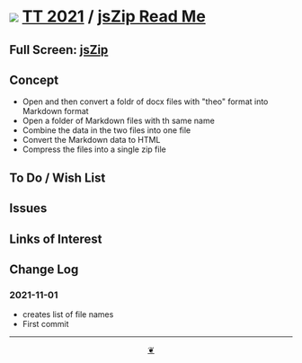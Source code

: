 # [![](https://pushme-pullyou.github.io/tootoo-2021/lib/assets/icons/mark-github.svg )](https://github.com/pushme-pullyou/tootoo-2021/ "Source code on GitHub" ) [TT 2021]( https://pushme-pullyou.github.io/tootoo-2021/ "Home page" ) / [jsZip Read Me]( https://pushme-pullyou.github.io/tootoo-2021/#sandbox/libraries/jszip/README.md)


<!--@@@
<div class=iframe-resize ><iframe src=https://pushme-pullyou.github.io/tootoo-2021/sandbox/libraries/jszip/ height=100% width=100% ></iframe></div>
_"jsZip" in a resizable window. One finger to rotate. Two to zoom._
@@@-->

## Full Screen: [jsZip]( https://pushme-pullyou.github.io/tootoo-2021/sandbox/libraries/jszip/ )


## Concept

* Open and then convert a foldr of docx files with "theo" format into Markdown format
* Open a folder of Markdown files with th same name
* Combine the data in the two files into one file
* Convert the Markdown data to HTML
* Compress the files into a single zip file

## To Do / Wish List


## Issues


## Links of Interest


## Change Log


### 2021-11-01

* creates list of file names
* First commit


***

<center title="Hello! Click me to go up to the top" ><a class=aDingbat href=javascript:window.scrollTo(0,0);> ❦ </a></center>
